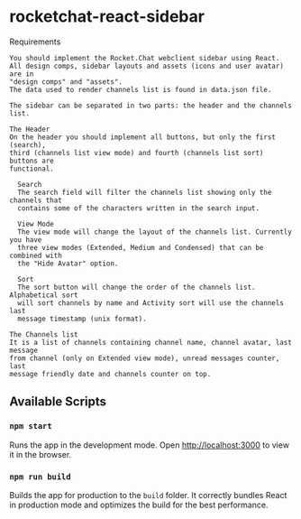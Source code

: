 # rocketchat-react-sidebar

Requirements

```
You should implement the Rocket.Chat webclient sidebar using React.
All design comps, sidebar layouts and assets (icons and user avatar) are in
"design comps" and "assets".
The data used to render channels list is found in data.json file.

The sidebar can be separated in two parts: the header and the channels list.

The Header
On the header you should implement all buttons, but only the first (search),
third (channels list view mode) and fourth (channels list sort) buttons are
functional.

  Search
  The search field will filter the channels list showing only the channels that
  contains some of the characters written in the search input.

  View Mode
  The view mode will change the layout of the channels list. Currently you have
  three view modes (Extended, Medium and Condensed) that can be combined with
  the "Hide Avatar" option.

  Sort
  The sort button will change the order of the channels list. Alphabetical sort
  will sort channels by name and Activity sort will use the channels last
  message timestamp (unix format).

The Channels list
It is a list of channels containing channel name, channel avatar, last message
from channel (only on Extended view mode), unread messages counter, last
message friendly date and channels counter on top.
```

## Available Scripts

### `npm start`

Runs the app in the development mode. Open [http://localhost:3000](http://localhost:3000) to view it in the browser.

### `npm run build`

Builds the app for production to the `build` folder. It correctly bundles React in production mode and optimizes the build for the best performance.

